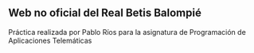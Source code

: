 ## Web no oficial del Real Betis Balompié

Práctica realizada por Pablo Ríos para la asignatura de Programación de Aplicaciones Telemáticas

